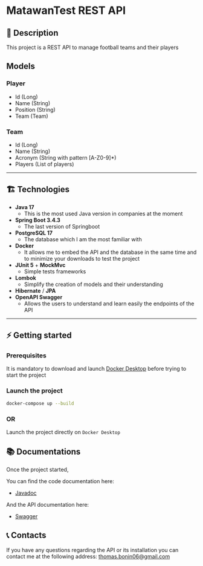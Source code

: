 # MatawanTest REST API
## 📌 Description

This project is a REST API to manage football teams and their players

## Models
### Player
* Id (Long)
* Name (String)
* Position (String)
* Team (Team)

### Team
* Id (Long)
* Name (String)
* Acronym (String with pattern [A-Z0-9]*)
* Players (List of players)
---

## 🏗️ Technologies

* **Java 17**
  * This is the most used Java version in companies at the moment
* **Spring Boot 3.4.3**
  * The last version of Springboot
* **PostgreSQL 17**
  * The database which I am the most familiar with
* **Docker**
  * It allows me to embed the API and the database in the same time and to minimize your downloads to test the project
* **JUnit 5** + **MockMvc**
  * Simple tests frameworks
* **Lombok**
  * Simplify the creation of models and their understanding
* **Hibernate** / **JPA**
* **OpenAPI Swagger**
  * Allows the users to understand and learn easily the endpoints of the API
---

## ⚡ Getting started

### Prerequisites

It is mandatory to download and launch [Docker Desktop](https://www.docker.com/products/docker-desktop/) before trying to start the project

### Launch the project
```bash
docker-compose up --build
```
### OR
Launch the project directly on `Docker Desktop`

## 📚 Documentations
Once the project started,

You can find the code documentation here:
* [Javadoc](http://localhost:8080/javadoc/index.html)

And the API documentation here:
* [Swagger](http://localhost:8080/swagger-ui/index.html)

## 📞 Contacts
If you have any questions regarding the API or its installation you can contact me at the following address: thomas.bonin06@gmail.com
